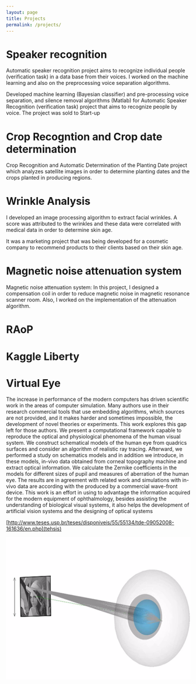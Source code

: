 ```yaml
---
layout: page
title: Projects
permalink: /projects/
---
```


# Speaker recognition

Automatic speaker recognition project aims to recognize individual
people (verification task) in a data base from their voices. I worked
on the machine learning and also on the preprocessing voice separation
algorithms.

Developed machine learning (Bayesian classifier) and pre-processing
voice separation, and silence removal algorithms (Matlab) for
Automatic Speaker Recognition (verification task) project that aims to
recognize people by voice. The project was sold to Start-up

# Crop Recogntion and Crop date determination

Crop Recognition and Automatic Determination of the Planting Date
project which analyzes satellite images in order to determine planting
dates and the crops planted in producing regions.

# Wrinkle Analysis

I developed an image processing algorithm to extract facial
wrinkles. A score was attributed to the wrinkles and these data were
correlated with medical data in order to determine skin age.

It was a marketing project that was being developed for a cosmetic
company to recommend products to their clients based on their skin
age.

# Magnetic noise attenuation system

Magnetic noise attenuation system: In this project, I designed a
compensation coil in order to reduce magnetic noise in magnetic
resonance scanner room. Also, I worked on the implementation of the
attenuation algorithm.

# RAoP

# Kaggle Liberty

# Virtual Eye

The increase in performance of the modern computers has driven
scientific work in the areas of computer simulation. Many authors use
in their research commercial tools that use embedding algorithms,
which sources are not provided, and it makes harder and sometimes
impossible, the development of novel theories or experiments. This
work explores this gap left for those authors. We present a
computational framework capable to reproduce the optical and
physiological phenomena of the human visual system. We construct
schematical models of the human eye from quadrics surfaces and
consider an algorithm of realistic ray tracing. Afterward, we
performed a study on schematics models and in addition we introduce,
in these models, in-vivo data obtained from corneal topography machine
and extract optical information. We calculate the Zernike coefficients
in the models for different sizes of pupil and measures of aberration
of the human eye. The results are in agreement with related work and
simulations with in-vivo data are according with the produced by a
commercial wave-front device. This work is an effort in using to
advantage the information acquired for the modern equipment of
ophthalmology, besides assisting the understanding of biological
visual systems, it also helps the development of artificial vision
systems and the designing of optical systems

[http://www.teses.usp.br/teses/disponiveis/55/55134/tde-09052008-161636/en.php](tehsis)

![Veye](images/proj_cone_a.png "virtual eye")

